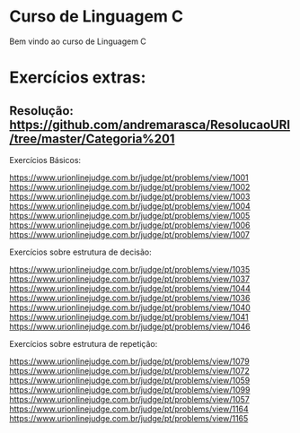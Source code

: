 # Curso de Linguagem C

Bem vindo ao curso de Linguagem C

# Exercícios extras:

Resolução: https://github.com/andremarasca/ResolucaoURI/tree/master/Categoria%201
-----------------------------


Exercícios Básicos:

https://www.urionlinejudge.com.br/judge/pt/problems/view/1001
https://www.urionlinejudge.com.br/judge/pt/problems/view/1002
https://www.urionlinejudge.com.br/judge/pt/problems/view/1003
https://www.urionlinejudge.com.br/judge/pt/problems/view/1004
https://www.urionlinejudge.com.br/judge/pt/problems/view/1005
https://www.urionlinejudge.com.br/judge/pt/problems/view/1006
https://www.urionlinejudge.com.br/judge/pt/problems/view/1007

Exercícios sobre estrutura de decisão:

https://www.urionlinejudge.com.br/judge/pt/problems/view/1035
https://www.urionlinejudge.com.br/judge/pt/problems/view/1037
https://www.urionlinejudge.com.br/judge/pt/problems/view/1044
https://www.urionlinejudge.com.br/judge/pt/problems/view/1036
https://www.urionlinejudge.com.br/judge/pt/problems/view/1040
https://www.urionlinejudge.com.br/judge/pt/problems/view/1041
https://www.urionlinejudge.com.br/judge/pt/problems/view/1046


Exercícios sobre estrutura de repetição:

https://www.urionlinejudge.com.br/judge/pt/problems/view/1079
https://www.urionlinejudge.com.br/judge/pt/problems/view/1072
https://www.urionlinejudge.com.br/judge/pt/problems/view/1059
https://www.urionlinejudge.com.br/judge/pt/problems/view/1099
https://www.urionlinejudge.com.br/judge/pt/problems/view/1057
https://www.urionlinejudge.com.br/judge/pt/problems/view/1164
https://www.urionlinejudge.com.br/judge/pt/problems/view/1165
